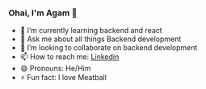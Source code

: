 ### Ohai, I'm Agam 👋
- 🌱 I’m currently learning backend and react
- 💬 Ask me about all things Backend development
- 👯 I’m looking to collaborate on backend development
- 📫 How to reach me: [Linkedin](https://www.linkedin.com/in/muhammad-ahdia-panatagama-theos-83b359112)
- 😄 Pronouns: He/Him
- ⚡ Fun fact: I love Meatball
<!--
**agamtheos/agamtheos** is a ✨ _special_ ✨ repository because its `README.md` (this file) appears on your GitHub profile.

Here are some ideas to get you started:

- 🔭 I’m currently working on ...
- 🌱 I’m currently learning ...
- 👯 I’m looking to collaborate on ...
- 🤔 I’m looking for help with ...
- 💬 Ask me about ...
- 📫 How to reach me: ...
- 😄 Pronouns: ...
- ⚡ Fun fact: ...
-->
